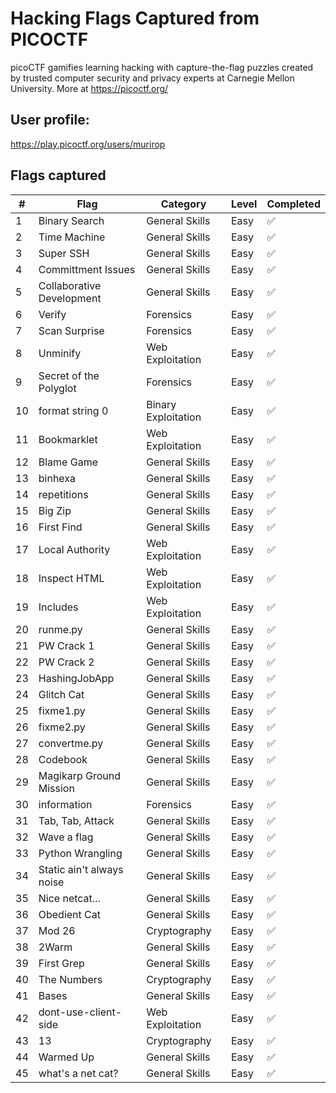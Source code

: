 # Hacking Flags Captured from PICOCTF

picoCTF gamifies learning hacking with capture-the-flag puzzles created by trusted computer security and privacy experts at Carnegie Mellon University. More at https://picoctf.org/


## User profile: 
https://play.picoctf.org/users/murirop


## Flags captured

| # | Flag | Category | Level | Completed |
|-----|-----|----| --- | --|
1 |Binary Search | General Skills | Easy | ✅
2| Time Machine | General Skills | Easy | ✅
3| Super SSH | General Skills | Easy | ✅
4| Committment Issues | General Skills | Easy | ✅
5| Collaborative Development | General Skills | Easy | ✅
6| Verify | Forensics | Easy | ✅
7| Scan Surprise | Forensics | Easy |  ✅
8| Unminify |Web Exploitation | Easy |  ✅
9| Secret of the Polyglot | Forensics | Easy | ✅
10 | format string 0 | Binary Exploitation | Easy | ✅
11 | Bookmarklet | Web Exploitation | Easy | ✅
12 | Blame Game | General Skills | Easy | ✅
13 | binhexa | General Skills | Easy | ✅
14 | repetitions | General Skills| Easy | ✅
15 | Big Zip | General Skills | Easy | ✅
16| First Find | General Skills | Easy | ✅
17 | Local Authority | Web Exploitation| Easy | ✅
18 | Inspect HTML | Web Exploitation | Easy | ✅
19 | Includes | Web Exploitation| Easy | ✅
20 | runme.py | General Skills | Easy | ✅
21 | PW Crack 1 | General Skills | Easy | ✅
22 | PW Crack 2 | General Skills | Easy | ✅
23| HashingJobApp | General Skills | Easy | ✅
24| Glitch Cat | General Skills | Easy | ✅
25| fixme1.py | General Skills | Easy | ✅
26| fixme2.py | General Skills | Easy | ✅
27| convertme.py | General Skills | Easy | ✅
28| Codebook| General Skills | Easy | ✅
29 | Magikarp Ground Mission| General Skills | Easy | ✅
30|information| Forensics | Easy | ✅
31 | Tab, Tab, Attack | General Skills | Easy | ✅
32 | Wave a flag | General Skills | Easy | ✅
33 | Python Wrangling | General Skills | Easy | ✅
34 | Static ain't always noise | General Skills | Easy | ✅
35 | Nice netcat... | General Skills | Easy | ✅
36 | Obedient Cat | General Skills | Easy | ✅
37 | Mod 26 | Cryptography | Easy | ✅
38 | 2Warm | General Skills | Easy | ✅
39 |First Grep |General Skills | Easy | ✅
40 | The Numbers | Cryptography | Easy | ✅
41 | Bases |General Skills | Easy | ✅
42 | dont-use-client-side | Web Exploitation | Easy | ✅
43 |  13 | Cryptography | Easy | ✅
44 | Warmed Up |General Skills | Easy | ✅
45 | what's a net cat? | General Skills | Easy | ✅